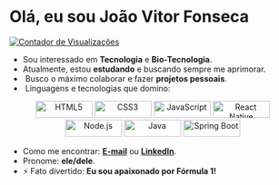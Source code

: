 # Olá, eu sou João Vitor Fonseca 

[![Contador de Visualizações](https://komarev.com/ghpvc/?username=vitorfscs&color=blue)](https://github.com/vitorfscs)

-  Sou interessado em **Tecnologia** e **Bio-Tecnologia**.
-  Atualmente, estou **estudando** e buscando sempre me aprimorar.
- ️ Busco o máximo colaborar e fazer **projetos pessoais**.
- ️ Linguagens e tecnologias que domino:

<div align="center">
  <img src="https://img.shields.io/badge/-HTML5-E34F26?logo=html5&logoColor=white" alt="HTML5" width="100" height="30" />
  <img src="https://img.shields.io/badge/-CSS3-1572B6?logo=css3&logoColor=white" alt="CSS3" width="100" height="30" />
  <img src="https://img.shields.io/badge/-JavaScript-F7DF1E?logo=javascript&logoColor=black" alt="JavaScript" width="100" height="30" />
  <img src="https://img.shields.io/badge/-React_Native-20232A?logo=react&logoColor=61DAFB" alt="React Native" width="100" height="30" />
  <img src="https://img.shields.io/badge/-Node.js-339933?logo=node.js&logoColor=white" alt="Node.js" width="100" height="30" />
  <img src="https://img.shields.io/badge/-Java-007396?logo=java&logoColor=white" alt="Java" width="100" height="30" />
  <img src="https://img.shields.io/badge/-Spring%20Boot-6DB33F?logo=springboot&logoColor=white" alt="Spring Boot" width="100" height="30" />
</div>

-  Como me encontrar: **[E-mail](mailto:joaovitorfonseca123@gmail.com)** ou **[LinkedIn](https://www.linkedin.com/in/jvitorfscs/)**.
-  Pronome: **ele/dele**.
- ⚡ Fato divertido: **Eu sou apaixonado por Fórmula 1!** ️
